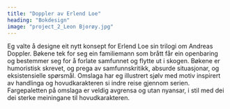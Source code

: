```yaml
---
title: "Doppler av Erlend Loe"
heading: "Bokdesign"
image: "project_2_Leon Bjorøy.jpg"
---
```


Eg valte å designe eit nytt konsept for Erlend Loe sin trilogi om Andreas Doppler. Bøkene tek for seg ein familiemann som brått får ein openbaring og bestemmer seg for å forlate samfunnet og flytte ut i skogen. Bøkene er humoristisk skrevet, og prega av samfunnskritikk, absurde situasjonar, og eksistensielle spørsmål.
Omslaga har eg illustrert sjølv med motiv inspirert av handlinga og hovudkarakteren si indre reise gjennom serien. Fargepaletten på omslaga er veldig avgrensa og utan nyansar, i stil med dei dei sterke meiningane til hovudkarakteren.
